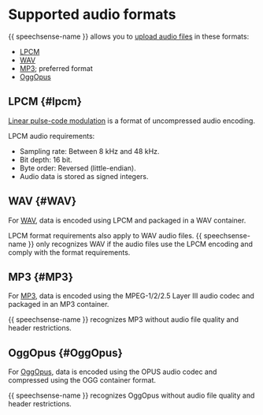 # Supported audio formats

{{ speechsense-name }} allows you to [upload audio files](../operations/data/upload-data.md) in these formats:

* [LPCM](#lpcm)
* [WAV](#WAV)
* [MP3](#MP3); preferred format
* [OggOpus](#OggOpus)

## LPCM {#lpcm}

[Linear pulse-code modulation](https://en.wikipedia.org/wiki/Pulse-code_modulation) is a format of uncompressed audio encoding.

LPCM audio requirements:

* Sampling rate: Between 8 kHz and 48 kHz.
* Bit depth: 16 bit.
* Byte order: Reversed (little-endian).
* Audio data is stored as signed integers.

## WAV {#WAV}

For [WAV](https://en.wikipedia.org/wiki/WAV), data is encoded using LPCM and packaged in a WAV container.

LPCM format requirements also apply to WAV audio files. {{ speechsense-name }} only recognizes WAV if the audio files use the LPCM encoding and comply with the format requirements.

## MP3 {#MP3}

For [MP3](https://en.wikipedia.org/wiki/MP3), data is encoded using the MPEG-1/2/2.5 Layer III audio codec and packaged in an MP3 container.

{{ speechsense-name }} recognizes MP3 without audio file quality and header restrictions.

## OggOpus {#OggOpus}

For [OggOpus](https://wiki.xiph.org/OggOpus), data is encoded using the OPUS audio codec and compressed using the OGG container format.

{{ speechsense-name }} recognizes OggOpus without audio file quality and header restrictions.

